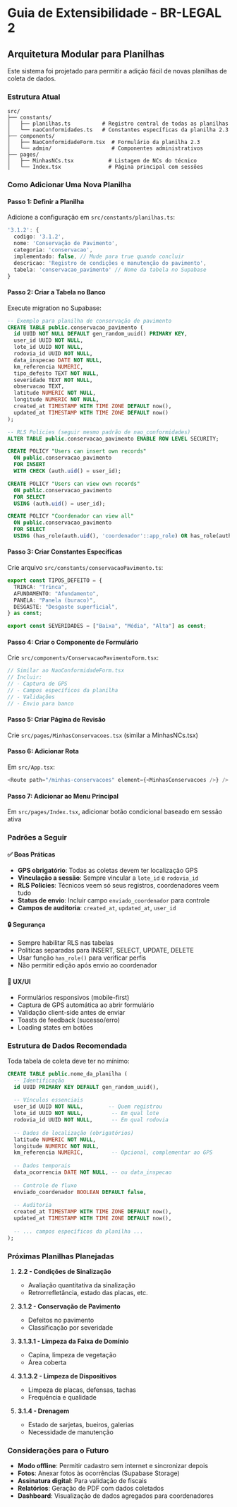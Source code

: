 # Guia de Extensibilidade - BR-LEGAL 2

## Arquitetura Modular para Planilhas

Este sistema foi projetado para permitir a adição fácil de novas planilhas de coleta de dados.

### Estrutura Atual

```
src/
├── constants/
│   ├── planilhas.ts          # Registro central de todas as planilhas
│   └── naoConformidades.ts   # Constantes específicas da planilha 2.3
├── components/
│   ├── NaoConformidadeForm.tsx  # Formulário da planilha 2.3
│   └── admin/                   # Componentes administrativos
├── pages/
│   ├── MinhasNCs.tsx           # Listagem de NCs do técnico
│   └── Index.tsx               # Página principal com sessões
```

### Como Adicionar Uma Nova Planilha

#### Passo 1: Definir a Planilha
Adicione a configuração em `src/constants/planilhas.ts`:

```typescript
'3.1.2': {
  codigo: '3.1.2',
  nome: 'Conservação de Pavimento',
  categoria: 'conservacao',
  implementado: false, // Mude para true quando concluir
  descricao: 'Registro de condições e manutenção do pavimento',
  tabela: 'conservacao_pavimento' // Nome da tabela no Supabase
}
```

#### Passo 2: Criar a Tabela no Banco
Execute migration no Supabase:

```sql
-- Exemplo para planilha de conservação de pavimento
CREATE TABLE public.conservacao_pavimento (
  id UUID NOT NULL DEFAULT gen_random_uuid() PRIMARY KEY,
  user_id UUID NOT NULL,
  lote_id UUID NOT NULL,
  rodovia_id UUID NOT NULL,
  data_inspecao DATE NOT NULL,
  km_referencia NUMERIC,
  tipo_defeito TEXT NOT NULL,
  severidade TEXT NOT NULL,
  observacao TEXT,
  latitude NUMERIC NOT NULL,
  longitude NUMERIC NOT NULL,
  created_at TIMESTAMP WITH TIME ZONE DEFAULT now(),
  updated_at TIMESTAMP WITH TIME ZONE DEFAULT now()
);

-- RLS Policies (seguir mesmo padrão de nao_conformidades)
ALTER TABLE public.conservacao_pavimento ENABLE ROW LEVEL SECURITY;

CREATE POLICY "Users can insert own records"
  ON public.conservacao_pavimento
  FOR INSERT
  WITH CHECK (auth.uid() = user_id);

CREATE POLICY "Users can view own records"
  ON public.conservacao_pavimento
  FOR SELECT
  USING (auth.uid() = user_id);

CREATE POLICY "Coordenador can view all"
  ON public.conservacao_pavimento
  FOR SELECT
  USING (has_role(auth.uid(), 'coordenador'::app_role) OR has_role(auth.uid(), 'admin'::app_role));
```

#### Passo 3: Criar Constantes Específicas
Crie arquivo `src/constants/conservacaoPavimento.ts`:

```typescript
export const TIPOS_DEFEITO = {
  TRINCA: "Trinca",
  AFUNDAMENTO: "Afundamento",
  PANELA: "Panela (buraco)",
  DESGASTE: "Desgaste superficial",
} as const;

export const SEVERIDADES = ["Baixa", "Média", "Alta"] as const;
```

#### Passo 4: Criar o Componente de Formulário
Crie `src/components/ConservacaoPavimentoForm.tsx`:

```typescript
// Similar ao NaoConformidadeForm.tsx
// Incluir:
// - Captura de GPS
// - Campos específicos da planilha
// - Validações
// - Envio para banco
```

#### Passo 5: Criar Página de Revisão
Crie `src/pages/MinhasConservacoes.tsx` (similar a MinhasNCs.tsx)

#### Passo 6: Adicionar Rota
Em `src/App.tsx`:

```typescript
<Route path="/minhas-conservacoes" element={<MinhasConservacoes />} />
```

#### Passo 7: Adicionar ao Menu Principal
Em `src/pages/Index.tsx`, adicionar botão condicional baseado em sessão ativa

### Padrões a Seguir

#### ✅ Boas Práticas
- **GPS obrigatório**: Todas as coletas devem ter localização GPS
- **Vinculação a sessão**: Sempre vincular a `lote_id` e `rodovia_id`
- **RLS Policies**: Técnicos veem só seus registros, coordenadores veem tudo
- **Status de envio**: Incluir campo `enviado_coordenador` para controle
- **Campos de auditoria**: `created_at`, `updated_at`, `user_id`

#### 🔒 Segurança
- Sempre habilitar RLS nas tabelas
- Políticas separadas para INSERT, SELECT, UPDATE, DELETE
- Usar função `has_role()` para verificar perfis
- Não permitir edição após envio ao coordenador

#### 📱 UX/UI
- Formulários responsivos (mobile-first)
- Captura de GPS automática ao abrir formulário
- Validação client-side antes de enviar
- Toasts de feedback (sucesso/erro)
- Loading states em botões

### Estrutura de Dados Recomendada

Toda tabela de coleta deve ter no mínimo:

```sql
CREATE TABLE public.nome_da_planilha (
  -- Identificação
  id UUID PRIMARY KEY DEFAULT gen_random_uuid(),
  
  -- Vínculos essenciais
  user_id UUID NOT NULL,        -- Quem registrou
  lote_id UUID NOT NULL,         -- Em qual lote
  rodovia_id UUID NOT NULL,      -- Em qual rodovia
  
  -- Dados de localização (obrigatórios)
  latitude NUMERIC NOT NULL,
  longitude NUMERIC NOT NULL,
  km_referencia NUMERIC,         -- Opcional, complementar ao GPS
  
  -- Dados temporais
  data_ocorrencia DATE NOT NULL, -- ou data_inspecao
  
  -- Controle de fluxo
  enviado_coordenador BOOLEAN DEFAULT false,
  
  -- Auditoria
  created_at TIMESTAMP WITH TIME ZONE DEFAULT now(),
  updated_at TIMESTAMP WITH TIME ZONE DEFAULT now(),
  
  -- ... campos específicos da planilha ...
);
```

### Próximas Planilhas Planejadas

1. **2.2 - Condições de Sinalização**
   - Avaliação quantitativa da sinalização
   - Retrorrefletância, estado das placas, etc.

2. **3.1.2 - Conservação de Pavimento**
   - Defeitos no pavimento
   - Classificação por severidade

3. **3.1.3.1 - Limpeza da Faixa de Domínio**
   - Capina, limpeza de vegetação
   - Área coberta

4. **3.1.3.2 - Limpeza de Dispositivos**
   - Limpeza de placas, defensas, tachas
   - Frequência e qualidade

5. **3.1.4 - Drenagem**
   - Estado de sarjetas, bueiros, galerias
   - Necessidade de manutenção

### Considerações para o Futuro

- **Modo offline**: Permitir cadastro sem internet e sincronizar depois
- **Fotos**: Anexar fotos às ocorrências (Supabase Storage)
- **Assinatura digital**: Para validação de fiscais
- **Relatórios**: Geração de PDF com dados coletados
- **Dashboard**: Visualização de dados agregados para coordenadores